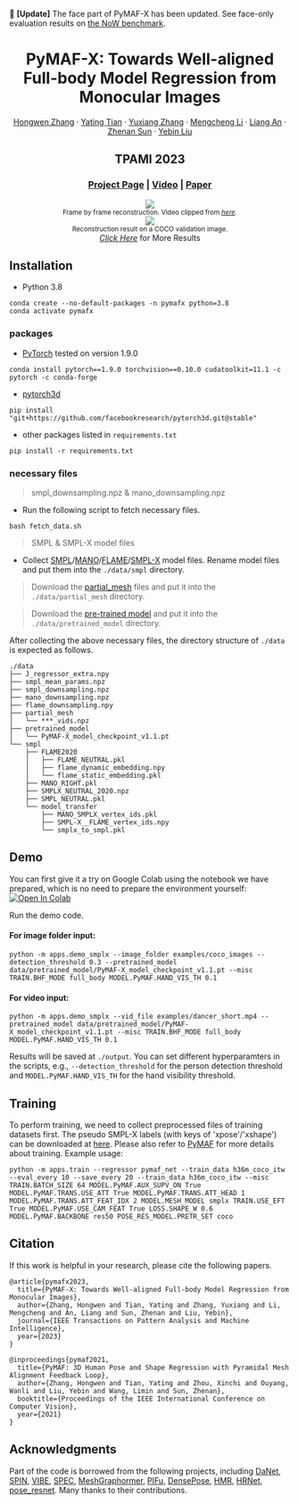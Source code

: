 🚩 **[Update]** The face part of PyMAF-X has been updated. See face-only evaluation results on [the NoW benchmark](https://now.is.tue.mpg.de/nonmetricalevaluation.html).

<div align="center">

# PyMAF-X: Towards Well-aligned Full-body Model Regression from Monocular Images

[Hongwen Zhang](https://github.com/HongwenZhang) · [Yating Tian](https://github.com/tinatiansjz) · [Yuxiang Zhang](https://zhangyux15.github.io) · [Mengcheng Li](https://github.com/Dw1010) · [Liang An](https://anl13.github.io) · [Zhenan Sun](http://www.cbsr.ia.ac.cn/users/znsun) · [Yebin Liu](https://www.liuyebin.com)

## TPAMI 2023

### [Project Page](https://www.liuyebin.com/pymaf-x) | [Video](https://www.bilibili.com/video/BV1pN4y1T7dY) | [Paper](https://arxiv.org/abs/2207.06400)

</div>

<p align="center">
    <img src="https://hongwenzhang.github.io/pymaf-x/files/dance_demo.gif">
    <br>
    <sup>Frame by frame reconstruction. Video clipped from <a href="https://www.youtube.com/watch?v=Ltt4dkRkSG0" target="_blank"><i>here</i></a>.</sup>
    <br>
    <img src="https://hongwenzhang.github.io/pymaf-x/files/img_demo.png">
    <br>
    <sup>Reconstruction result on a COCO validation image.</sup>
    <br>
    <a href="https://www.liuyebin.com/pymaf-x" target="_blank"><i>Click Here</i></a> for More Results
</p>

## Installation

- Python 3.8

```
conda create --no-default-packages -n pymafx python=3.8
conda activate pymafx
```

### packages

- [PyTorch](https://www.pytorch.org) tested on version 1.9.0
```
conda install pytorch==1.9.0 torchvision==0.10.0 cudatoolkit=11.1 -c pytorch -c conda-forge
```

- [pytorch3d](https://github.com/facebookresearch/pytorch3d/blob/main/INSTALL.md)
```
pip install "git+https://github.com/facebookresearch/pytorch3d.git@stable"
```

- other packages listed in `requirements.txt`
```
pip install -r requirements.txt
```

### necessary files

> smpl_downsampling.npz & mano_downsampling.npz

- Run the following script to fetch necessary files.

```
bash fetch_data.sh
```
> SMPL & SMPL-X model files

- Collect [SMPL](https://smpl.is.tue.mpg.de)/[MANO](https://mano.is.tue.mpg.de)/[FLAME](https://flame.is.tue.mpg.de)/[SMPL-X](https://smpl-x.is.tue.mpg.de) model files. Rename model files and put them into the `./data/smpl` directory.

> Download the [partial_mesh](https://pan.bnu.edu.cn/l/81f0v6) files and put it into the `./data/partial_mesh` directory.

> Download the [pre-trained model](https://pan.bnu.edu.cn/l/81f0v6) and put it into the `./data/pretrained_model` directory.

After collecting the above necessary files, the directory structure of `./data` is expected as follows.  
```
./data
├── J_regressor_extra.npy
├── smpl_mean_params.npz
├── smpl_downsampling.npz
├── mano_downsampling.npz
├── flame_downsampling.npy
├── partial_mesh
│   └── ***_vids.npz
├── pretrained_model
│   └── PyMAF-X_model_checkpoint_v1.1.pt
└── smpl
    ├── FLAME2020
    │   ├── FLAME_NEUTRAL.pkl
    │   ├── flame_dynamic_embedding.npy
    │   └── flame_static_embedding.pkl
    ├── MANO_RIGHT.pkl
    ├── SMPLX_NEUTRAL_2020.npz
    ├── SMPL_NEUTRAL.pkl
    └── model_transfer
        ├── MANO_SMPLX_vertex_ids.pkl
        ├── SMPL-X__FLAME_vertex_ids.npy
        └── smplx_to_smpl.pkl
```

## Demo

You can first give it a try on Google Colab using the notebook we have prepared, which is no need to prepare the environment yourself: [![Open In Colab](https://colab.research.google.com/assets/colab-badge.svg)](https://colab.research.google.com/drive/13Iytx1Hb0ZryEwbJdpXBW9ggDxs2Y-tL?usp=sharing)

Run the demo code.

#### For image folder input:

```
python -m apps.demo_smplx --image_folder examples/coco_images --detection_threshold 0.3 --pretrained_model data/pretrained_model/PyMAF-X_model_checkpoint_v1.1.pt --misc TRAIN.BHF_MODE full_body MODEL.PyMAF.HAND_VIS_TH 0.1
```
#### For video input:
```
python -m apps.demo_smplx --vid_file examples/dancer_short.mp4 --pretrained_model data/pretrained_model/PyMAF-X_model_checkpoint_v1.1.pt --misc TRAIN.BHF_MODE full_body MODEL.PyMAF.HAND_VIS_TH 0.1
```

Results will be saved at `./output`. You can set different hyperparamters in the scripts, e.g., `--detection_threshold` for the person detection threshold and `MODEL.PyMAF.HAND_VIS_TH` for the hand visibility threshold.

## Training

To perform training, we need to collect preprocessed files of training datasets first. The pseudo SMPL-X labels (with keys of 'xpose'/'xshape') can be downloaded at [here](https://pan.bnu.edu.cn/l/81f0v6). Please also refer to [PyMAF](https://github.com/HongwenZhang/PyMAF#training) for more details about training. Example usage:
```
python -m apps.train --regressor pymaf_net --train_data h36m_coco_itw --eval_every 10 --save_every 20 --train_data h36m_coco_itw --misc TRAIN.BATCH_SIZE 64 MODEL.PyMAF.AUX_SUPV_ON True MODEL.PyMAF.TRANS.USE_ATT True MODEL.PyMAF.TRANS.ATT_HEAD 1 MODEL.PyMAF.TRANS.ATT_FEAT_IDX 2 MODEL.MESH_MODEL smplx TRAIN.USE_EFT True MODEL.PyMAF.USE_CAM_FEAT True LOSS.SHAPE_W 0.6 MODEL.PyMAF.BACKBONE res50 POSE_RES_MODEL.PRETR_SET coco
```


## Citation
If this work is helpful in your research, please cite the following papers.
```
@article{pymafx2023,
  title={PyMAF-X: Towards Well-aligned Full-body Model Regression from Monocular Images},
  author={Zhang, Hongwen and Tian, Yating and Zhang, Yuxiang and Li, Mengcheng and An, Liang and Sun, Zhenan and Liu, Yebin},
  journal={IEEE Transactions on Pattern Analysis and Machine Intelligence},
  year={2023}
}

@inproceedings{pymaf2021,
  title={PyMAF: 3D Human Pose and Shape Regression with Pyramidal Mesh Alignment Feedback Loop},
  author={Zhang, Hongwen and Tian, Yating and Zhou, Xinchi and Ouyang, Wanli and Liu, Yebin and Wang, Limin and Sun, Zhenan},
  booktitle={Proceedings of the IEEE International Conference on Computer Vision},
  year={2021}
}
```

## Acknowledgments

Part of the code is borrowed from the following projects, including [DaNet](https://github.com/HongwenZhang/DaNet-3DHumanReconstruction), [SPIN](https://github.com/nkolot/SPIN), [VIBE](https://github.com/mkocabas/VIBE), [SPEC](https://github.com/mkocabas/SPEC), [MeshGraphormer](https://github.com/microsoft/MeshGraphormer), [PIFu](https://github.com/shunsukesaito/PIFu), [DensePose](https://github.com/facebookresearch/DensePose), [HMR](https://github.com/akanazawa/hmr), [HRNet](https://github.com/leoxiaobin/deep-high-resolution-net.pytorch), [pose_resnet](https://github.com/Microsoft/human-pose-estimation.pytorch). Many thanks to their contributions.
